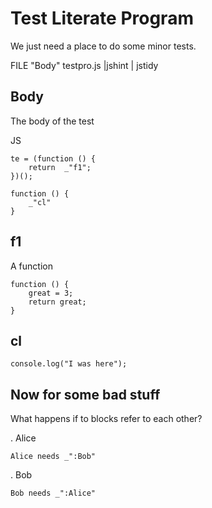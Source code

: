 # Test Literate Program

We just need a place to do some minor tests.

FILE "Body" testpro.js  |jshint | jstidy

## Body

The body of the test

JS 

    te = (function () {
        return  _"f1";
    })();

    function () {
        _"cl"
    }


## f1

A function

    function () {
        great = 3;
        return great;
    }

## cl

    console.log("I was here");


## Now for some bad stuff

What happens if to blocks refer to each other? 

. Alice

    Alice needs _":Bob"

. Bob

    Bob needs _":Alice"

